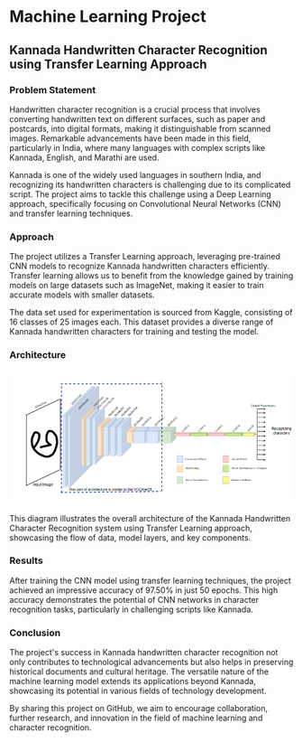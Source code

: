 # Machine Learning Project

## Kannada Handwritten Character Recognition using Transfer Learning Approach

### Problem Statement

Handwritten character recognition is a crucial process that involves converting handwritten text on different surfaces, such as paper and postcards, into digital formats, making it distinguishable from scanned images. Remarkable advancements have been made in this field, particularly in India, where many languages with complex scripts like Kannada, English, and Marathi are used.

Kannada is one of the widely used languages in southern India, and recognizing its handwritten characters is challenging due to its complicated script. The project aims to tackle this challenge using a Deep Learning approach, specifically focusing on Convolutional Neural Networks (CNN) and transfer learning techniques.

### Approach

The project utilizes a Transfer Learning approach, leveraging pre-trained CNN models to recognize Kannada handwritten characters efficiently. Transfer learning allows us to benefit from the knowledge gained by training models on large datasets such as ImageNet, making it easier to train accurate models with smaller datasets.

The data set used for experimentation is sourced from Kaggle, consisting of 16 classes of 25 images each. This dataset provides a diverse range of Kannada handwritten characters for training and testing the model.

### Architecture

![Architecture Diagram](result/Architecture.png)

This diagram illustrates the overall architecture of the Kannada Handwritten Character Recognition system using Transfer Learning approach, showcasing the flow of data, model layers, and key components.


### Results

After training the CNN model using transfer learning techniques, the project achieved an impressive accuracy of 97.50% in just 50 epochs. This high accuracy demonstrates the potential of CNN networks in character recognition tasks, particularly in challenging scripts like Kannada.

### Conclusion

The project's success in Kannada handwritten character recognition not only contributes to technological advancements but also helps in preserving historical documents and cultural heritage. The versatile nature of the machine learning model extends its applications beyond Kannada, showcasing its potential in various fields of technology development.

By sharing this project on GitHub, we aim to encourage collaboration, further research, and innovation in the field of machine learning and character recognition.
